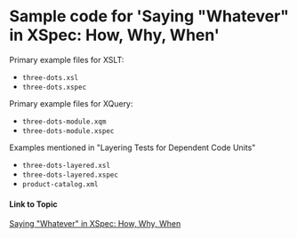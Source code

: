 # Sample code for 'Saying "Whatever" in XSpec: How, Why, When'

Primary example files for XSLT:

* `three-dots.xsl`
* `three-dots.xspec`

Primary example files for XQuery:

* `three-dots-module.xqm`
* `three-dots-module.xspec`

Examples mentioned in "Layering Tests for Dependent Code Units"

* `three-dots-layered.xsl`
* `three-dots-layered.xspec`
* `product-catalog.xml`

#### Link to Topic
[Saying "Whatever" in XSpec: How, Why, When](https://medium.com/@xspectacles/saying-whatever-in-xspec-how-why-when-979ef97294e)
